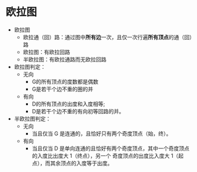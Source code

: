 # 欧拉图
- 欧拉图
	- 欧拉通（回）路：通过图中**所有边**一次，且仅一次行遍**所有顶点**的通（回）路
	- 欧拉图：有欧拉回路
	- 半欧拉图：有欧拉通路而无欧拉回路
- 欧拉图判定：
	- 无向
		- G的所有顶点的度数都是偶数
		- G是若干个边不重的圈的并
	- 有向
		- D的所有顶点的出度和入度相等;
		- D是若干个边不重的有向初等回路的并。
- 半欧拉图判定：
	- 无向
		- 当且仅当 G 是连通的，且恰好只有两个奇度顶点（始，终）。
	- 有向
		- 当且仅当 D 是单向连通的且恰好有两个奇度顶点，其中一个奇度顶点的入度比出度大 1（终点），另一个 奇度顶点的出度比入度大 1（起点），而其余顶点的入度等于出度。

